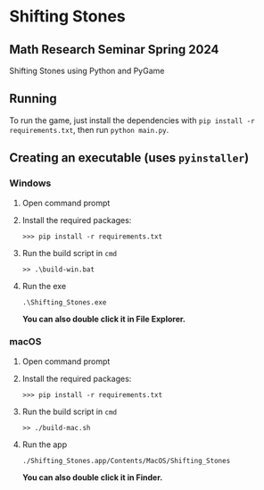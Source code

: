 # Shifting Stones

## Math Research Seminar Spring 2024

Shifting Stones using Python and PyGame

## Running

To run the game, just install the dependencies with `pip install -r requirements.txt`, then
run `python main.py`.

## Creating an executable (uses `pyinstaller`)

### Windows

1. Open command prompt

2. Install the required packages:

    `>>> pip install -r requirements.txt`

3. Run the build script in `cmd`

    `>> .\build-win.bat`

4. Run the exe

    `.\Shifting_Stones.exe`

    **You can also double click it in File Explorer.**

### macOS

1. Open command prompt

2. Install the required packages:

    `>>> pip install -r requirements.txt`

3. Run the build script in `cmd`

    `>> ./build-mac.sh`

4. Run the app

    `./Shifting_Stones.app/Contents/MacOS/Shifting_Stones`

    **You can also double click it in Finder.**
